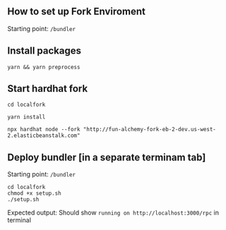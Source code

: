 ## How to set up Fork Enviroment

Starting point: `/bundler`

## Install packages

```
yarn && yarn preprocess
```

## Start hardhat fork
```
cd localfork

yarn install 

npx hardhat node --fork "http://fun-alchemy-fork-eb-2-dev.us-west-2.elasticbeanstalk.com"
```

## Deploy bundler [in a separate terminam tab]

Starting point: `/bundler`
```
cd localfork 
chmod +x setup.sh
./setup.sh
```

Expected output: 
Should show ```running on http://localhost:3000/rpc``` in terminal